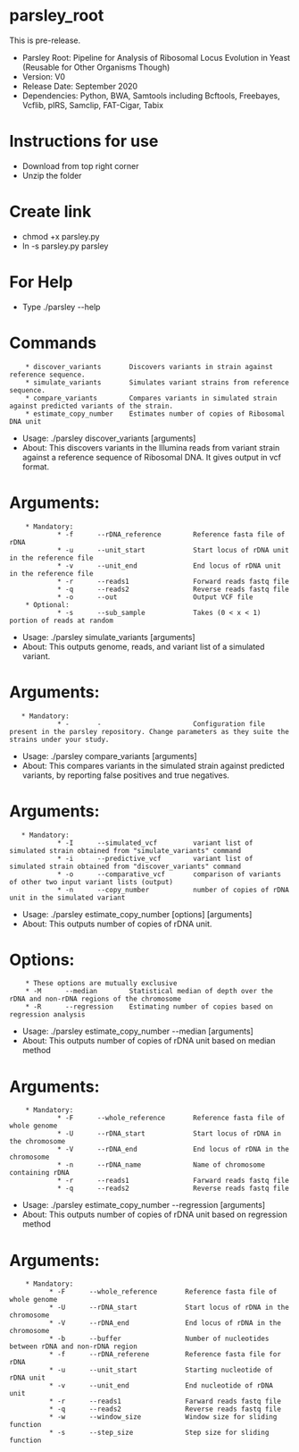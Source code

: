 # parsley_root
This is pre-release.
* Parsley Root: Pipeline for Analysis of Ribosomal Locus Evolution in Yeast (Reusable for Other Organisms Though)
* Version: V0
* Release Date: September 2020
* Dependencies: Python, BWA, Samtools including Bcftools, Freebayes, Vcflib, pIRS, Samclip, FAT-Cigar, Tabix
# Instructions for use
* Download from top right corner
* Unzip the folder
# Create link
* chmod +x parsley.py
* ln -s parsley.py parsley
# For Help
* Type ./parsley --help
# Commands
        * discover_variants       Discovers variants in strain against reference sequence.
        * simulate_variants       Simulates variant strains from reference sequence.
        * compare_variants        Compares variants in simulated strain against predicted variants of the strain.
        * estimate_copy_number    Estimates number of copies of Ribosomal DNA unit
* Usage:  ./parsley discover_variants [arguments]
* About:  This discovers variants in the Illumina reads from variant strain against a reference sequence of Ribosomal DNA. It gives output in vcf format.
# Arguments:
        * Mandatory:
                * -f      --rDNA_reference        Reference fasta file of rDNA
                * -u      --unit_start            Start locus of rDNA unit in the reference file
                * -v      --unit_end              End locus of rDNA unit in the reference file
                * -r      --reads1                Forward reads fastq file
                * -q      --reads2                Reverse reads fastq file
                * -o      --out                   Output VCF file
        * Optional:
                * -s      --sub_sample            Takes (0 < x < 1) portion of reads at random
* Usage:  ./parsley simulate_variants [arguments]
* About:  This outputs genome, reads, and variant list of a simulated variant.
# Arguments:
       * Mandatory:
                * -       -                       Configuration file present in the parsley repository. Change parameters as they suite the strains under your study.
* Usage:   ./parsley compare_variants [arguments]
* About:   This compares variants in the simulated strain against predicted variants, by reporting false positives and true negatives.
# Arguments:
       * Mandatory:
                * -I      --simulated_vcf         variant list of simulated strain obtained from "simulate_variants" command
                * -i      --predictive_vcf        variant list of simulated strain obtained from "discover_variants" command
                * -o      --comparative_vcf       comparison of variants of other two input variant lists (output)
                * -n      --copy_number           number of copies of rDNA unit in the simulated variant
* Usage:  ./parsley estimate_copy_number [options] [arguments]
* About:  This outputs number of copies of rDNA unit.
# Options:
        * These options are mutually exclusive
        * -M      --median        Statistical median of depth over the rDNA and non-rDNA regions of the chromosome
        * -R      --regression    Estimating number of copies based on regression analysis
* Usage:  ./parsley estimate_copy_number --median [arguments]
* About:  This outputs number of copies of rDNA unit based on median method
# Arguments:
        * Mandatory:
                * -F      --whole_reference       Reference fasta file of whole genome
                * -U      --rDNA_start            Start locus of rDNA in the chromosome
                * -V      --rDNA_end              End locus of rDNA in the chromosome
                * -n      --rDNA_name             Name of chromosome containing rDNA
                * -r      --reads1                Farward reads fastq file
                * -q      --reads2                Reverse reads fastq file
* Usage:   ./parsley estimate_copy_number --regression [arguments]
* About:  This outputs number of copies of rDNA unit based on regression method
# Arguments:
        * Mandatory:
              * -F      --whole_reference       Reference fasta file of whole genome
              * -U      --rDNA_start            Start locus of rDNA in the chromosome
              * -V      --rDNA_end              End locus of rDNA in the chromosome
              * -b      --buffer                Number of nucleotides between rDNA and non-rDNA region
              * -f      --rDNA_referene         Reference fasta file for rDNA
              * -u      --unit_start            Starting nucleotide of rDNA unit
              * -v      --unit_end              End nucleotide of rDNA unit
              * -r      --reads1                Farward reads fastq file
              * -q      --reads2                Reverse reads fastq file
              * -w      --window_size           Window size for sliding function
              * -s      --step_size             Step size for sliding function
